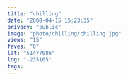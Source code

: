 ```yaml
---
title: "chilling"
date: "2008-04-15 15:23:35"
privacy: "public"
image: "photo/chilling/chilling.jpg"
views: "15"
faves: "0"
lat: "51477086"
lng: "-235165"
tags:
---
```


